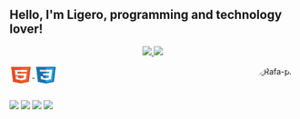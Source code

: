 ## Hello, I'm Ligero, programming and technology lover!
<div align="center">
  <a href="https://github.com/Lig3ro">
  <img height="180em" src="https://github-readme-stats.vercel.app/api?username=Lig3ro&show_icons=true&theme=dracula&include_all_commits=true&count_private=true"/>
  <img height="180em" src="https://github-readme-stats.vercel.app/api/top-langs/?username=Lig3ro&layout=compact&langs_count=7&theme=dracula"/>
</div>
<div style="display: inline_block"><br>
  <img align="center" alt="Rafa-HTML" height="30" width="40" src="https://raw.githubusercontent.com/devicons/devicon/master/icons/html5/html5-original.svg">
  <img align="center" alt="Rafa-CSS" height="30" width="40" src="https://raw.githubusercontent.com/devicons/devicon/master/icons/css3/css3-original.svg">
  <img align="right" alt="Rafa-pic" height="150" style="border-radius:50px;" src="https://cdn.discordapp.com/attachments/937785587304378378/964949179237556264/papafox.png">
</div> 
  
  ##
 
<div> 
  <a href="https://www.youtube.com/channel/UCLiiFD0XU0TdeumCl-HO_dA" target="_blank"><img src="https://img.shields.io/badge/YouTube-FF0000?style=for-the-badge&logo=youtube&logoColor=white" target="_blank"></a>
  <a href="https://www.instagram.com/ligero_designer/" target="_blank"><img src="https://img.shields.io/badge/-Instagram-%23E4405F?style=for-the-badge&logo=instagram&logoColor=white" target="_blank"></a>
 <a href="https://discord.com/users/734134493039951964" target="_blank"><img src="https://img.shields.io/badge/Discord-7289DA?style=for-the-badge&logo=discord&logoColor=white" target="_blank"></a> 
 <a href"https://github.com/Lig3ro" target="_blank"><img src="https://img.shields.io/badge/GitHub-100000?style=for-the-badge&logo=github&logoColor=white" target="_blank"></a>

 
</div>
